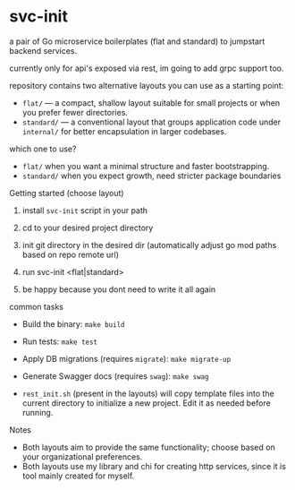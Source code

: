 # svc-init

a pair of Go microservice boilerplates (flat and standard) to jumpstart backend services.

currently only for api's exposed via rest, im going to add grpc support too.

repository contains two alternative layouts you can use as a starting point:

- `flat/` — a compact, shallow layout suitable for small projects or when you prefer fewer directories.
- `standard/` — a conventional layout that groups application code under `internal/` for better encapsulation in
  larger codebases.

which one to use?

- `flat/` when you want a minimal structure and faster bootstrapping.
- `standard/` when you expect growth, need stricter package boundaries

Getting started (choose layout)

1. install `svc-init` script in your path

2. cd to your desired project directory

3. init git directory in the desired dir (automatically adjust go mod paths based on repo remote url)

4. run svc-init <flat|standard>

5. be happy because you dont need to write it all again

common tasks

- Build the binary: `make build`
- Run tests: `make test`
- Apply DB migrations (requires `migrate`): `make migrate-up`
- Generate Swagger docs (requires `swag`): `make swag`

- `rest_init.sh` (present in the layouts) will copy template files into the current directory to initialize a
  new project. Edit it as needed before running.

Notes

- Both layouts aim to provide the same functionality; choose based on your organizational preferences.
- Both layouts use my library and chi for creating http services, since it is tool mainly created for myself.
